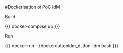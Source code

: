 #Dockerisation of PoC IdM

Build

{{{
docker-compose up
}}}

Run

{{{
docker run -ti dockerduttonidm_dutton-idm bash
}}}

